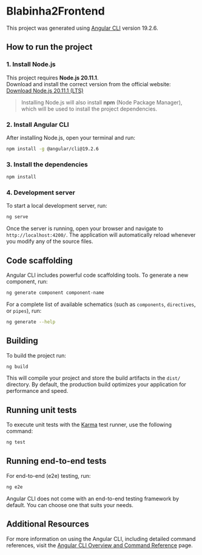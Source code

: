 # Blabinha2Frontend

This project was generated using [Angular CLI](https://github.com/angular/angular-cli) version 19.2.6.

##  How to run the project

### 1. Install Node.js
This project requires **Node.js 20.11.1**.  
Download and install the correct version from the official website:  
[Download Node.js 20.11.1 (LTS)](https://nodejs.org/dist/v20.11.1/)

> Installing Node.js will also install **npm** (Node Package Manager), which will be used to install the project dependencies.

### 2. Install Angular CLI
After installing Node.js, open your terminal and run:
```bash
npm install -g @angular/cli@19.2.6
```

### 3. Install the dependencies
```bash
npm install
```

### 4. Development server

To start a local development server, run:

```bash
ng serve
```

Once the server is running, open your browser and navigate to `http://localhost:4200/`. The application will automatically reload whenever you modify any of the source files.

## Code scaffolding

Angular CLI includes powerful code scaffolding tools. To generate a new component, run:

```bash
ng generate component component-name
```

For a complete list of available schematics (such as `components`, `directives`, or `pipes`), run:

```bash
ng generate --help
```

## Building

To build the project run:

```bash
ng build
```

This will compile your project and store the build artifacts in the `dist/` directory. By default, the production build optimizes your application for performance and speed.

## Running unit tests

To execute unit tests with the [Karma](https://karma-runner.github.io) test runner, use the following command:

```bash
ng test
```

## Running end-to-end tests

For end-to-end (e2e) testing, run:

```bash
ng e2e
```

Angular CLI does not come with an end-to-end testing framework by default. You can choose one that suits your needs.

## Additional Resources

For more information on using the Angular CLI, including detailed command references, visit the [Angular CLI Overview and Command Reference](https://angular.dev/tools/cli) page.
